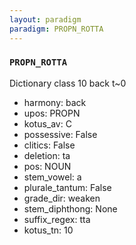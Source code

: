```yaml
---
layout: paradigm
paradigm: PROPN_ROTTA
---
```

### ` PROPN_ROTTA `

Dictionary class 10 back t~0
* harmony: back
* upos: PROPN
* kotus_av: C
* possessive: False
* clitics: False
* deletion: ta
* pos: NOUN
* stem_vowel: a
* plurale_tantum: False
* grade_dir: weaken
* stem_diphthong: None
* suffix_regex: tta
* kotus_tn: 10
